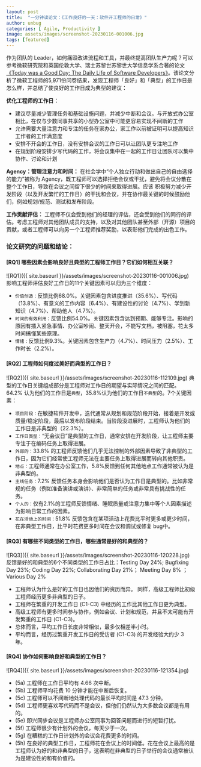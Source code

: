 ```yaml
---
layout: post
title:  "一分钟读论文：《工作良好的一天：软件开工程师的日常》"
author: unbug
categories: [ Agile, Productivity ]
image: assets/images/screenshot-20230116-001006.jpg
tags: [featured]
---
```

作为团队的 Leader，如何痛殴改进流程和⼯具，并最终提⾼团队⽣产⼒呢？可以参考微软研究院和英国伦敦大学、瑞士苏黎世苏黎世大学信息学系合著的论文[《Today was a Good Day: The Daily Life of Software Developers》][paper1-url]。该论文分析了微软工程师的5,971份问卷结果，发现工程师「良好」和「典型」的工作日是怎么样，并总结了使良好的工作日成为典型的建议：

**优化工程师的工作日：**
- 建议尽量减少管理任务和基础设施问题，并减少中断和会议。与开放式办公室相⽐，在仅与少数同事共享的⼩型办公室中可能更容易实现不间断的⼯作
- 允许需要⼤量注意⼒和专注的任务在家办公，家⼯作以前被证明可以提⾼知识⼯作者的⼯作满意度
- 安排不开会的工作日，没有安排会议的工作日可以让团队更专注地⼯作
- 在规划阶段安排少写代码的工作，将会议集中在⼀起的工作日让团队可以集中协作、讨论和计划

**Agency：管理注意力和时间：**
在社会学中“个⼈独⽴⾏动和做出⾃⼰的⾃由选择的能⼒”被称为 Agency，既工程师可以选择拒绝会议或干扰，避免将会议分散在整个⼯作⽇，导致在会议之间留下很少的时间来取得进展。应该
积极努⼒减少开发阶段（以及开发繁忙的工作日）的⼲扰和会议，并在协作最关键的时候⿎励他们，例如规划/规范、测试和发布阶段。

**工作贡献评估：**
工程师不仅会受到他们的经理的评估，还会受到他们的同⾏的评估。考虑工程师对其他团队成员的⽀持，以及对其他团队甚⾄外部（开源）项⽬的贡献，或者工程师可以向另⼀个工程师推荐奖励，以表彰他们完成的出⾊⼯作。

### 论文研究的问题和结论：
#### [RQ1] 哪些因素会影响良好且典型的工程师工作日？它们如何相互关联？
![RQ1]({{ site.baseurl }}/assets/images/screenshot-20230116-001006.jpg)
影响工程师评估良好工作日的11个关键因素可以归为三个维度：
- `价值创造：`反馈比例68.0%。关键因素包含进度推进（35.6%）、写代码（13.8%）、有意义的工作内容（6.4%）、有建设性的讨论（4.7%）、学到新知识（4.7%）、帮助他人（4.7%）。
- `时间的有效利用：`反馈比例54.0%。关键因素包含达到预期、能够专注。影响的原因有插入紧急事情、办公室吵闹、整天开会，不能写文档，被阻塞，花太多时间搞懂某些原理。
- `情绪：`反馈比例9.3%。关键因素包含生产力（4.7%）、时间压力（2.5%）、工作时长（2.2%）。

#### [RQ2] 工程师如何度过美好而典型的工作日？
![RQ2]({{ site.baseurl }}/assets/images/screenshot-20230116-112109.jpg)
典型的工作日关键组成部分是工程师对⼯作⽇的期望与实际情况之间的匹配。64.2% 认为他们的⼯作⽇是`典型`，35.8%认为他们的⼯作⽇`不典型`的。7个关键因素：
- `项⽬阶段：`在敏捷软件开发中，迭代通常从规划和规范阶段开始，接着是开发或质量/稳定阶段，最后以发布阶段结束。当阶段没进展时，工程师认为他们的⼯作⽇是⾮典型的（22.3%）。
- `工作日类型：`“⽆会议⽇”是典型的工作日，通常安排在开发阶段，让工程师主要专注于在编码任务上取得进展。
- `外部的：`33.8% 的工程师反馈他们⼏乎⽆法控制的外部因素导致了⾮典型的⼯作⽇，因为它们经常使工程师⽆法在主要任务上取得进展⽽转向其他职责。
- `地点：`工程师通常在办公室⼯作，5.8%反馈到任何其他地点工作通常被认为是⾮典型的。
- `主线任务：`7.2% 反馈任务本⾝会影响他们是否认为⼯作⽇是典型的。比如非常规的任务（例如准备演讲或演讲）、⾮常简单的任务或⾮常具有挑战性的任务。
- `个人的：`仅有2.1%的工程师反馈情绪、睡眠质量或注意⼒集中等个⼈因素描述为影响⽇常⼯作的因素。
- `花在活动上的时间：`51.8% 反馈包含在某项活动上花费⽐平时更多或更少时间，在⾮典型⼯作⽇，⽐平时花费更多时间在会议和调试或修复 bug中。

#### [RQ3] 有哪些不同类型的工作日，哪些通常是好的和典型的？
![RQ3]({{ site.baseurl }}/assets/images/screenshot-20230116-120228.jpg)
反馈是好的和典型的6个不同类型的工作日占比：Testing Day 24%; Bugfixing Day 23%; Coding Day 22%; Collaborating Day  21%； Meeting Day 8% ；Various Day 2%
- 工程师认为什么是好的工作日也因他们的资历而异。 同样，高级工程师比初级工程师经历更多非典型的日子。
- 工程师在繁重的开发工作日 (C1-C3) 中经历的工作比其他工作日更为典型。
- 高级工程师有更多时间参与协作，例如会议、计划和规范，并且不太可能有开发繁重的工作日 (C1-C3)。
- 总体而言，平均工作日长度非常相似，最多仅相差半小时。
- 平均而言，经历过繁重开发工作日的受访者 (C1-C3) 的开发经验大约少 3 年。

#### [RQ4] 协作如何影响良好和典型的工作日？
![RQ4]({{ site.baseurl }}/assets/images/screenshot-20230116-121354.jpg)
- (5a) 工程师在工作日平均有 4.66 次中断。 
- (5b) 工程师平均花费 10 分钟才能在中断后恢复。
- (5c) 工程师可以不间断地处理代码的最长平均时间是 47.3 分钟。 
- (5d) 工程师更喜欢写代码而不是会议，但他们仍然认为大多数会议都是有用的。
- (5e) 即兴同步会议是工程师办公室同事为回答问题而进行的短暂打扰。
- (5f) 工程师很少有计划外的会议，每天少于一次。
- (5g) 在糟糕的工作日计划外的会议会花费更多的时间。
- (5h) 在良好的典型工作日，工程师花在会议上的时间低。花在会议上最高的是工程师认为好的和非典型的日子，这表明在非典型的日子举行的会议通常被认为是建设性的和有价值的。


[paper1-url]: https://www.microsoft.com/en-us/research/uploads/prod/2019/04/devtime-preprint-TSE19.pdf